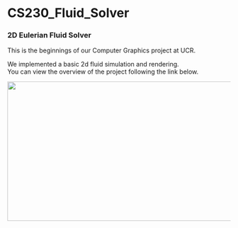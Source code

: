 # CS230_Fluid_Solver

### 2D Eulerian Fluid Solver
This is the beginnings of our Computer Graphics project at UCR.

We implemented a basic 2d fluid simulation and rendering. <br>
You can view the overview of the project following the link below.

<a href="http://www.youtube.com/watch?feature=player_embedded&v=PaRMfWQKgxk
" target="_blank"><img src="http://img.youtube.com/vi/PaRMfWQKgxk/0.jpg" 
width="560" height="315" border="0" /></a>
